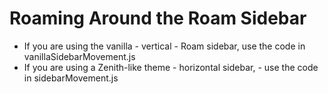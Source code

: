 # Roaming Around the Roam Sidebar

- If you are using the vanilla - vertical - Roam sidebar, use the code in vanillaSidebarMovement.js
- If you are using a Zenith-like theme - horizontal sidebar, - use the code in sidebarMovement.js
